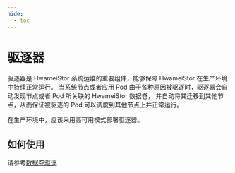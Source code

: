 ```yaml
---
hide:
  - toc
---
```


# 驱逐器

驱逐器是 HwameiStor 系统运维的重要组件，能够保障 HwameiStor 在生产环境中持续正常运行。
当系统节点或者应用 Pod 由于各种原因被驱逐时，驱逐器会自动发现节点或者 Pod 所关联的 HwameiStor 数据卷，
并自动将其迁移到其他节点，从而保证被驱逐的 Pod 可以调度到其他节点上并正常运行。

在生产环境中，应该采用高可用模式部署驱逐器。

## 如何使用

请参考[数据卷驱逐](../resources/volume-eviction.md)
